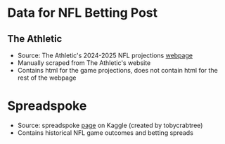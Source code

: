 # Data for NFL Betting Post

## The Athletic
- Source: The Athletic's 2024-2025 NFL projections [webpage](https://www.nytimes.com/athletic/5698572/2025/02/09/nfl-playoffs-projections-odds/?page=games&week=1)
- Manually scraped from The Athletic's website
- Contains html for the game projections, does not contain html for the rest of the webpage

# Spreadspoke
- Source: spreadspoke [page](https://www.kaggle.com/tobycrabtree/code) on Kaggle (created by tobycrabtree)
- Contains historical NFL game outcomes and betting spreads